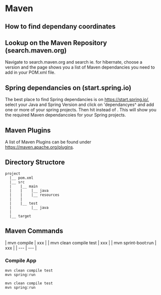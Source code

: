 # Maven

## How to find dependany coordinates
## Lookup on the Maven Repository (search.maven.org)
Navigate to search.maven.org and search ie. for hibernate, choose a version and the page shows you a list of Maven dependancies you need to add in your POM.xml file.
## Spring dependancies on (start.spring.io) 
The best place to find Spring dependancies is on https://start.spring.io/, select your Java and Spring Version and click on 'dependancyes^ and add one or more of your spring projects. Then hit <Explore> instead of <Generate>. This will show you the required Maven dependancoies for your Spring projects.

## Maven Plugins
A list of Maven Plugins can be found under https://maven.apache.org/plugins.

## Directory Structore
```
project
  |__ pom.xml
  |__ src
  |    |__ main
  |    |    |__ java 
  |    |    |__ resources 
  |    |    
  |    |__ test
  |         |__ java 
  |
  |__ target

```


## Maven Commands

| mvn compile | xxx |
| mvn clean compile test | xxx |
| mvn sprint-boot:run | xxx |
| --- | --- | 



### Compile App
```
mvn clean compile test
mvn spring:run 
```
```
mvn clean compile test
mvn spring:run 
```

